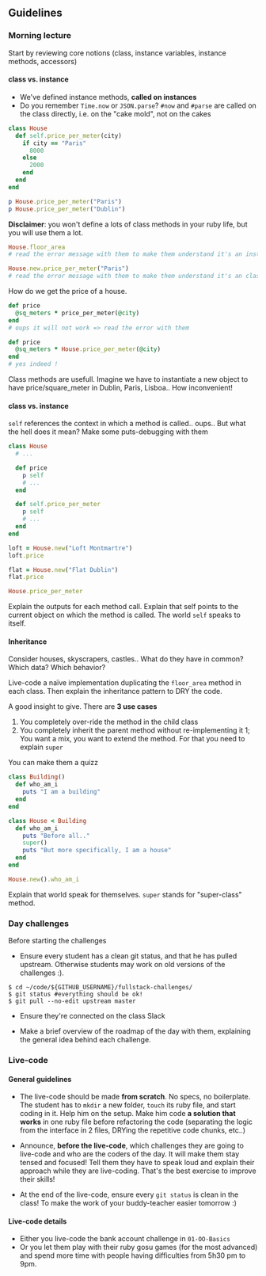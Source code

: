 ## Guidelines

### Morning lecture

Start by reviewing core notions (class, instance variables, instance methods, accessors)

#### class vs. instance

- We've defined instance methods, **called on instances**
- Do you remember `Time.now` or `JSON.parse`? `#now` and `#parse` are called on the class directly, i.e. on the "cake mold", not on the cakes


```ruby
class House
  def self.price_per_meter(city)
    if city == "Paris"
      8000
    else
      2000
    end
  end
end

p House.price_per_meter("Paris")
p House.price_per_meter("Dublin")
```

**Disclaimer**: you won't define a lots of class methods in your ruby life, but you will use them a lot.

```ruby
House.floor_area
# read the error message with them to make them understand it's an instance method

House.new.price_per_meter("Paris")
# read the error message with them to make them understand it's an class method
```

How do we get the price of a house.

```ruby
def price
  @sq_meters * price_per_meter(@city)
end
# oups it will not work => read the error with them

def price
  @sq_meters * House.price_per_meter(@city)
end
# yes indeed !
```


Class methods are usefull. Imagine we have to instantiate a new object to have price/square_meter in Dublin, Paris, Lisboa.. How inconvenient!

#### class vs. instance

`self` references the context in which a method is called.. oups.. But what the hell does it mean? Make some puts-debugging with them

```ruby
class House
  # ...

  def price
    p self
    # ...
  end

  def self.price_per_meter
    p self
    # ...
  end
end

loft = House.new("Loft Montmartre")
loft.price

flat = House.new("Flat Dublin")
flat.price

House.price_per_meter
```

Explain the outputs for each method call. Explain that self points to the current object on which the method is called. The world `self` speaks to itself.


#### Inheritance

Consider houses, skyscrapers, castles.. What do they have in common? Which data? Which behavior?


Live-code a naïve implementation duplicating the `floor_area` method in each class. Then explain the inheritance pattern to DRY the code.

A good insight to give. There are **3 use cases**

1. You completely over-ride the method in the child class
1. You completely inherit the parent method without re-implementing it
1; You want a mix, you want to extend the method. For that you need to explain `super`


You can make them a quizz


```ruby
class Building()
  def who_am_i
    puts "I am a building"
  end
end

class House < Building
  def who_am_i
    puts "Before all.."
    super()
    puts "But more specifically, I am a house"
  end
end

House.new().who_am_i
```

Explain that world speak for themselves. `super` stands for "super-class" method.


### Day challenges

Before starting the challenges

- Ensure every student has a clean git status, and that he has pulled upstream. Otherwise students may work on old versions of the challenges :).

```
$ cd ~/code/${GITHUB_USERNAME}/fullstack-challenges/
$ git status #everything should be ok!
$ git pull --no-edit upstream master
```

- Ensure they're connected on the class Slack

- Make a brief overview of the roadmap of the day with them, explaining the general idea behind each challenge.

### Live-code

#### General guidelines

- The live-code should be made **from scratch**. No specs, no boilerplate. The student has to `mkdir` a new folder, `touch` its ruby file, and start coding in it. Help him on the setup. Make him code **a solution that works** in one ruby file before refactoring the code (separating the logic from the interface in 2 files, DRYing the repetitive code chunks, etc..)

- Announce, **before the live-code**, which challenges they are going to live-code and who are the coders of the day. It will make them stay tensed and focused! Tell them they have to speak loud and explain their approach while they are live-coding. That's the best exercise to improve their skills!

- At the end of the live-code, ensure every `git status` is clean in the class! To make the work of your buddy-teacher easier tomorrow :)


#### Live-code details

- Either you live-code the bank account challenge in `01-OO-Basics`
- Or you let them play with their ruby gosu games (for the most advanced) and spend more time with people having difficulties from 5h30 pm to 9pm.


